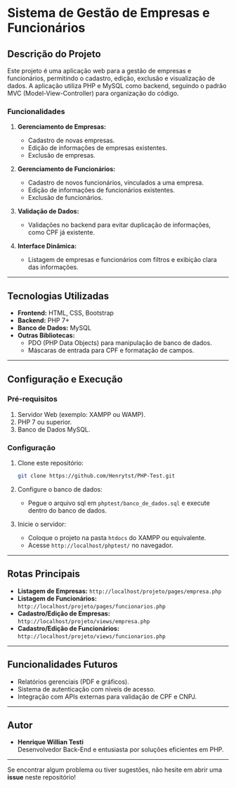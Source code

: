 # Sistema de Gestão de Empresas e Funcionários

## Descrição do Projeto
Este projeto é uma aplicação web para a gestão de empresas e funcionários, permitindo o cadastro, edição, exclusão e visualização de dados. A aplicação utiliza PHP e MySQL como backend, seguindo o padrão MVC (Model-View-Controller) para organização do código.

### Funcionalidades

1. **Gerenciamento de Empresas:**
   - Cadastro de novas empresas.
   - Edição de informações de empresas existentes.
   - Exclusão de empresas.

2. **Gerenciamento de Funcionários:**
   - Cadastro de novos funcionários, vinculados a uma empresa.
   - Edição de informações de funcionários existentes.
   - Exclusão de funcionários.

3. **Validação de Dados:**
   - Validações no backend para evitar duplicação de informações, como CPF já existente.

4. **Interface Dinâmica:**
   - Listagem de empresas e funcionários com filtros e exibição clara das informações.

---

## Tecnologias Utilizadas

- **Frontend:** HTML, CSS, Bootstrap
- **Backend:** PHP 7+
- **Banco de Dados:** MySQL
- **Outras Bibliotecas:**
  - PDO (PHP Data Objects) para manipulação de banco de dados.
  - Máscaras de entrada para CPF e formatação de campos.

---

## Configuração e Execução

### Pré-requisitos

1. Servidor Web (exemplo: XAMPP ou WAMP).
2. PHP 7 ou superior.
3. Banco de Dados MySQL.

### Configuração

1. Clone este repositório:
   ```bash
   git clone https://github.com/Henrytst/PHP-Test.git
   ```

2. Configure o banco de dados:
   - Pegue o arquivo sql em `phptest/banco_de_dados.sql` e execute dentro do banco de dados.

4. Inicie o servidor:
   - Coloque o projeto na pasta `htdocs` do XAMPP ou equivalente.
   - Acesse `http://localhost/phptest/` no navegador.

---

## Rotas Principais

- **Listagem de Empresas:** `http://localhost/projeto/pages/empresa.php`
- **Listagem de Funcionários:** `http://localhost/projeto/pages/funcionarios.php`
- **Cadastro/Edição de Empresas:** `http://localhost/projeto/views/empresa.php`
- **Cadastro/Edição de Funcionários:** `http://localhost/projeto/views/funcionarios.php`

---

## Funcionalidades Futuros

- Relatórios gerenciais (PDF e gráficos).
- Sistema de autenticação com níveis de acesso.
- Integração com APIs externas para validação de CPF e CNPJ.

---

## Autor

- **Henrique Willian Testi**  
  Desenvolvedor Back-End e entusiasta por soluções eficientes em PHP.

---

Se encontrar algum problema ou tiver sugestões, não hesite em abrir uma **issue** neste repositório!
